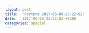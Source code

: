 ```yaml
---
layout: post
title:  "Fortune 2017-06-08-23-22-02"
date:   2017-06-08 23:22:02 +0200
categories: special
---
```




